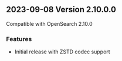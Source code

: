 ## 2023-09-08 Version 2.10.0.0

Compatible with OpenSearch 2.10.0

### Features
* Initial release with ZSTD codec support
